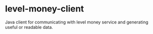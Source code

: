 # level-money-client
Java client for communicating with level money service and generating useful or readable data.
